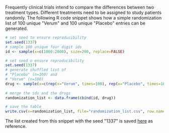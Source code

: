 Frequently clinical trials intend to compare the differences between two treatment types. Different treatments need to 
be assigned to study patients randomly. The following R code snippet shows how a simple randomization list of 100 unique 
"Verum" and 100 unique "Placebo" entries can be generated.

``` r
# set seed to ensure reproducibility
set.seed(1337)
# sample 100 unique four digit ids
id <- sample(x=c(1000:2000), size=200, replace=FALSE)

# set seed o ensure reproducibility
set.seed(1337)
# generate shuffled list of
# "Placebo" (n=100) and
# "Verum" (n=100)
drug <- sample(x=c(rep(x="Verum", times=100), rep(x="Placebo", times=100)), size=200, replace=FALSE)
 
# merge the ids and the drugs
randomization_list <- data.frame(cbind(id, drug))

# save the table
write.csv(x=randomization_list, file="randomization_list.csv", row.names=FALSE)

```

The list created from this snippet with the seed "1337" is saved [here](/create_randomization_list/randomization_list.csv)
as reference.
